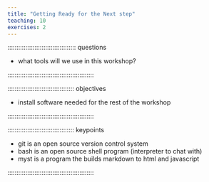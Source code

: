 ```yaml
---
title: "Getting Ready for the Next step"
teaching: 10
exercises: 2
---
```


:::::::::::::::::::::::::::::::::::::: questions 

- what tools will we use in this workshop?

::::::::::::::::::::::::::::::::::::::::::::::::

::::::::::::::::::::::::::::::::::::: objectives

- install software needed for the rest of the workshop

::::::::::::::::::::::::::::::::::::::::::::::::






::::::::::::::::::::::::::::::::::::: keypoints 

- git is an open source version control system
- bash is an open source shell program (interpreter to chat with)
- myst is a program the builds markdown to html and javascript

::::::::::::::::::::::::::::::::::::::::::::::::